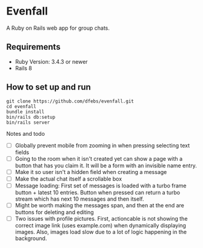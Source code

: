# Evenfall
A Ruby on Rails web app for group chats.

## Requirements
- Ruby Version: 3.4.3 or newer
- Rails 8

## How to set up and run
```
git clone https://github.com/dfebs/evenfall.git
cd evenfall
bundle install
bin/rails db:setup
bin/rails server
```

Notes and todo

- [ ] Globally prevent mobile from zooming in when pressing selecting text fields
- [ ] Going to the room when it isn't created yet can show a page with a button that has you claim it. It will be a form with an invisible name entry.
- [ ] Make it so user isn't a hidden field when creating a message
- [ ] Make the actual chat itself a scrollable box
- [ ] Message loading: First set of messages is loaded with a turbo frame button + latest 10 entries. Button when pressed can return a turbo stream which has next 10 messages and then itself.
- [ ] Might be worth making the messages span, and then at the end are buttons for deleting and editing
- [ ] Two issues with profile pictures. First, actioncable is not showing the correct image link (uses example.com) when dynamically displaying images. Also, images load slow due to a lot of logic happening in the background.
